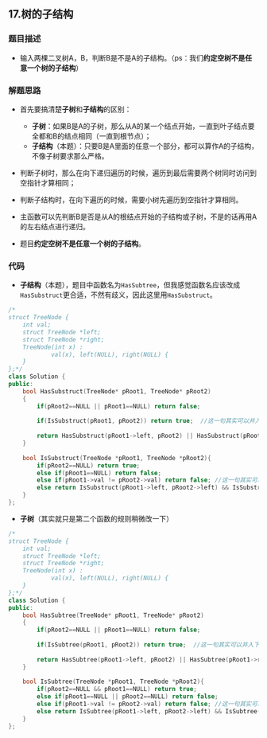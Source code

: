 ## 17.树的子结构  

### 题目描述  

- 输入两棵二叉树A，B，判断B是不是A的子结构。（ps：我们**约定空树不是任意一个树的子结构**）    

### 解题思路  

- 首先要搞清楚**子树**和**子结构**的区别：

  - **子树**：如果B是A的子树，那么从A的某一个结点开始，一直到叶子结点要全都和B的结点相同（一直到根节点）；  
  - **子结构**（本题）：只要B是A里面的任意一个部分，都可以算作A的子结构，不像子树要求那么严格。  

- 判断子树时，那么在向下递归遍历的时候，遍历到最后需要两个树同时访问到空指针才算相同；     

- 判断子结构时，在向下遍历的时候，需要小树先遍历到空指针才算相同。  

- 主函数可以先判断B是否是从A的根结点开始的子结构或子树，不是的话再用A的左右结点进行递归。

- 题目**约定空树不是任意一个树的子结构**。  

  


### 代码 

- **子结构**（本题），题目中函数名为`HasSubtree`，但我感觉函数名应该改成`HasSubstruct`更合适，不然有歧义，因此这里用`HasSubstruct`。

```c++
/*
struct TreeNode {
	int val;
	struct TreeNode *left;
	struct TreeNode *right;
	TreeNode(int x) :
			val(x), left(NULL), right(NULL) {
	}
};*/
class Solution {
public:
    bool HasSubstruct(TreeNode* pRoot1, TreeNode* pRoot2)
    {
        if(pRoot2==NULL || pRoot1==NULL) return false;
        
        if(IsSubstruct(pRoot1, pRoot2)) return true;  //这一句其实可以并入下一句
        
        return HasSubstruct(pRoot1->left, pRoot2) || HasSubstruct(pRoot1->right, pRoot2);
    }
    
    bool IsSubstruct(TreeNode *pRoot1, TreeNode *pRoot2){
        if(pRoot2==NULL) return true;
        else if(pRoot1==NULL) return false;
        else if(pRoot1->val != pRoot2->val) return false; //这一句其实可以并入下一句
        else return IsSubstruct(pRoot1->left, pRoot2->left) && IsSubstruct(pRoot1->right, pRoot2->right);
    }
};
```

- **子树**（其实就只是第二个函数的规则稍微改一下）   

```c++
/*
struct TreeNode {
	int val;
	struct TreeNode *left;
	struct TreeNode *right;
	TreeNode(int x) :
			val(x), left(NULL), right(NULL) {
	}
};*/
class Solution {
public:
    bool HasSubtree(TreeNode* pRoot1, TreeNode* pRoot2)
    {
        if(pRoot2==NULL || pRoot1==NULL) return false;
        
        if(IsSubtree(pRoot1, pRoot2)) return true;  //这一句其实可以并入下一句
        
        return HasSubtree(pRoot1->left, pRoot2) || HasSubtree(pRoot1->right, pRoot2);
    }
    
    bool IsSubtree(TreeNode *pRoot1, TreeNode *pRoot2){
        if(pRoot2==NULL && pRoot1==NULL) return true;
        else if(pRoot1==NULL || pRoot2==NULL) return false;
        else if(pRoot1->val != pRoot2->val) return false; //这一句其实可以并入下一句
        else return IsSubtree(pRoot1->left, pRoot2->left) && IsSubtree(pRoot1->right, pRoot2->right);
    }
};
```







